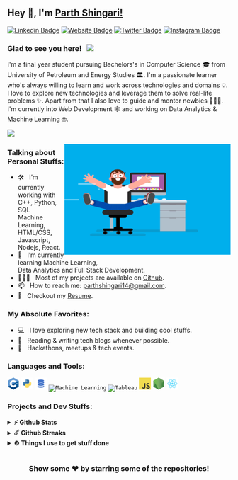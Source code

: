 ## Hey 👋, I'm [Parth Shingari!](https://github.com/parthshingari28)

[![Linkedin Badge](https://img.shields.io/badge/-LinkedIn-0e76a8?style=flat-square&logo=Linkedin&logoColor=white)](https://www.linkedin.com/in/parth-shingari-28ps2000/)
[![Website Badge](https://img.shields.io/badge/Website-3b5998?style=flat-square&logo=google-chrome&logoColor=white)](https://parthshingari28.github.io/)
[![Twitter Badge](https://img.shields.io/badge/-Twitter-00acee?style=flat-square&logo=Twitter&logoColor=white)](https://twitter.com/ParthShingari)
[![Instagram Badge](https://img.shields.io/badge/-Instagram-e4405f?style=flat-square&logo=Instagram&logoColor=white)](https://www.instagram.com/parth_shingari28/)

### Glad to see you here! &nbsp; ![](https://visitor-badge.glitch.me/badge?page_id=parthshingari28.parthshingari28&style=flat-square&color=0088cc)

I'm a final year student pursuing Bachelors's in Computer Science 🎓 from University of Petroleum and Energy Studies 🏛. I'm a passionate learner who's always willing to learn and work across technologies and domains 💡. I love to explore new technologies and leverage them to solve real-life problems ✨. Apart from that I also love to guide and mentor newbies 👨🏻‍💻. I'm currently into Web Development 🕸️ and working on Data Analytics & Machine Learning 🤓.

[![](https://gitwar.herokuapp.com/badge?username=parthshingari28&label=Gitwar%20Profile%20Score&style=for-the-badge&color=0088cc)](https://gitwar.herokuapp.com/)

<img align="right" height="250" width="375" alt="" src="https://raw.githubusercontent.com/parthshingari28/parthshingari28/master/gifs/coder.gif" />

### Talking about Personal Stuffs:

- 🛠 &nbsp; I’m currently working with C++, Python, SQL <br />  Machine Learning, HTML/CSS, Javascript, Nodejs, React.
- 🚀 &nbsp; I’m currently learning Machine Learning, <br /> Data Analytics and Full Stack Development.
- 👨🏻‍💻 &nbsp; Most of my projects are available on [Github](https://github.com/parthshingari28).
- 📫 &nbsp; How to reach me: parthshingari14@gmail.com.
- 📝 &nbsp; Checkout my [Resume](https://github.com/parthshingari28/parthshingari28/blob/main/Parth_Shingari_Resume.pdf).

### My Absolute Favorites:

- 💻 &nbsp; I love exploring new tech stack and building cool stuffs.
- 📰 &nbsp; Reading & writing tech blogs whenever possible.
- 🍕 &nbsp; Hackathons, meetups & tech events.

### Languages and Tools:

<code><img height="27" src="https://raw.githubusercontent.com/github/explore/80688e429a7d4ef2fca1e82350fe8e3517d3494d/topics/cpp/cpp.png" alt="cpp"></code>
<code><img height="27" src="https://raw.githubusercontent.com/github/explore/80688e429a7d4ef2fca1e82350fe8e3517d3494d/topics/python/python.png" alt="python"></code>
<code><img height="27" src="https://raw.githubusercontent.com/github/explore/80688e429a7d4ef2fca1e82350fe8e3517d3494d/topics/sql/sql.png" alt="sql"></code>
<code><img height="27" src="https://github.com/src-d/awesome-machine-learning-on-source-code/blob/master/img/awesome-machine-learning-artwork.png" alt="Machine Learning"></code>
<code><img height="27" src="https://avatars.githubusercontent.com/u/828667?s=200&v=4" alt="Tableau"></code>
<code><img height="27" src="https://raw.githubusercontent.com/github/explore/80688e429a7d4ef2fca1e82350fe8e3517d3494d/topics/javascript/javascript.png" alt="javascript"></code>
<code><img height="27" src="https://raw.githubusercontent.com/github/explore/80688e429a7d4ef2fca1e82350fe8e3517d3494d/topics/nodejs/nodejs.png" alt="nodejs"></code>
<code><img height="27" src="https://raw.githubusercontent.com/github/explore/80688e429a7d4ef2fca1e82350fe8e3517d3494d/topics/react/react.png" alt="react"></code>



<!--
<code><img height="25" src="https://raw.githubusercontent.com/github/explore/80688e429a7d4ef2fca1e82350fe8e3517d3494d/topics/sass/sass.png" alt="sass"></code>
-->

### Projects and Dev Stuffs:

<details>	
  <summary><b>⚡ Github Stats</b></summary>

<img height="180em" src="https://github-readme-stats.vercel.app/api?username=parthshingari28&show_icons=true&hide_border=true&&count_private=true&include_all_commits=true" />
<img height="180em" src="https://github-readme-stats.vercel.app/api/top-langs/?username=parthshingari28&exclude_repo=KNN-Image-Classification&show_icons=true&hide_border=true&layout=compact&langs_count=8"/>
</details>

<details>	
  <summary><b>☄️ Github Streaks</b></summary>

<img height="180em" src="https://github-readme-streak-stats.herokuapp.com/?user=parthshingari28&hide_border=true" />
</details>

 
<details>	
  <br />
  <summary><b>⚙️ Things I use to get stuff done</b></summary>
  	<ul>
  	    <li><b>OS:</b> Ubuntu 20.04, Windows10 </li>
	    <li><b>Laptop: </b> Lenovo G50 </li>
  	    <li><b>Browser: </b> Chrome Developer Edition</li>
	    <li><b>Code Editor:</b> VSCode, Anaconda.</li>
	    <li><b>To Stay Updated:</b> Dev.to, Medium, Linkedin and Twitter.</li>
	</ul>	
</details>

#

<div align="center">

### Show some ❤️ by starring some of the repositories!

</div>
